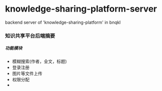 # knowledge-sharing-platform-server
backend server of 'knowledge-sharing-platform' in bnqkl



### 知识共享平台后端摘要

##### 功能模块
+ 模糊搜索(作者，全文，标题)
+ 登录注册
+ 图片等文件上传
+ 权限分配
+ 